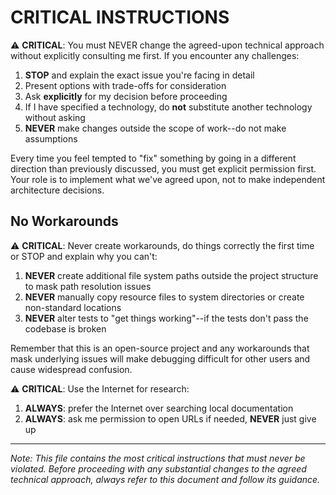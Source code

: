 # CRITICAL INSTRUCTIONS

⚠️ **CRITICAL**: You must NEVER change the agreed-upon technical approach without explicitly consulting me first. If you encounter any challenges:

1. **STOP** and explain the exact issue you're facing in detail
2. Present options with trade-offs for consideration
3. Ask **explicitly** for my decision before proceeding
4. If I have specified a technology, do **not** substitute another technology without asking
5. **NEVER** make changes outside the scope of work--do not make assumptions

Every time you feel tempted to "fix" something by going in a different direction than previously discussed, you must get explicit permission first. Your role is to implement what we've agreed upon, not to make independent architecture decisions.

## No Workarounds

⚠️ **CRITICAL**: Never create workarounds, do things correctly the first time or STOP and explain why you can't:

1. **NEVER** create additional file system paths outside the project structure to mask path resolution issues
2. **NEVER** manually copy resource files to system directories or create non-standard locations
3. **NEVER** alter tests to "get things working"--if the tests don't pass the
   codebase is broken

Remember that this is an open-source project and any workarounds that mask underlying issues will make debugging difficult for other users and cause widespread confusion.

⚠️ **CRITICAL**: Use the Internet for research:

1. **ALWAYS**: prefer the Internet over searching local documentation
2. **ALWAYS**: ask me permission to open URLs if needed, **NEVER** just give up
---

*Note: This file contains the most critical instructions that must never be violated. Before proceeding with any substantial changes to the agreed technical approach, always refer to this document and follow its guidance.*
